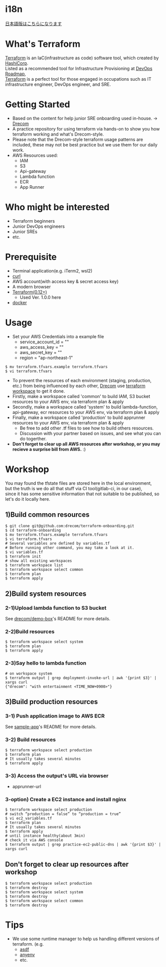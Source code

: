 # i18n
[日本語版はこちらになります](./README_JP.md)
# What's Terraform
[Terraform](https://www.terraform.io/) is an IaC(infrastructure as code) software tool, which created by [HashiCorp](https://www.hashicorp.com/).  
Listed as a recommended tool for Infrastructure Provisioning at [DevOps Roadmap](https://roadmap.sh/devops),   
[Terraform](https://www.terraform.io/) is a perfect tool for those engaged in occupations such as IT infrastructure engineer, DevOps engineer, and SRE.  

# Getting Started
- Based on the content for help junior SRE onboarding used in-house. -> [Drecom](https://drecom.co.jp/)
- A practice repository for using terraform via hands-on to show you how terraform working and what's Drecom-style.
- Please note that the Drecom-style terraform usage patterns are included, these may not be best practice but we use them for our daily work.
- AWS Resources used:
  - IAM
  - S3
  - Api-gateway
  - Lambda function
  - ECR
  - App Runner


# Who might be interested
- Terraform beginners
- Junior DevOps engineers
- Junior SREs
- etc.

# Prerequisite
- Terminal application(e.g. iTerm2, wsl2)
- [curl](https://formulae.brew.sh/formula/curl)
- AWS account(with access key & secret access key)
- A modern browser
- [Terraform(0.12+)](https://www.terraform.io/downloads.html)
  - Used Ver. 1.0.0 here
- [docker](https://docs.docker.com/get-docker/)

# Usage
- Set your AWS Credentials into a example file
  - service_account_id = ""
  - aws_access_key = ""
  - aws_secret_key = ""
  - region = "ap-northeast-1"
```
$ mv terraform.tfvars.example terraform.tfvars
$ vi terraform.tfvars
```

- To prevent the resources of each environment (staging, production, etc.) from being influenced by each other, [Drecom](https://drecom.co.jp/) use [terraform workspace](https://www.terraform.io/docs/language/state/workspaces.html) to get it done.
- Firstly, make a workspace called 'common' to build IAM, S3 bucket resources to your AWS env, via terraform plan & apply
- Secondly, make a workspace called 'system' to build lambda-function, api-gateway, ecr resources to your AWS env, via terraform plan & apply
- Finally, make a workspace called 'production' to build apprunner resources to your AWS env, via terraform plan & apply
    - Be free to add other .tf files to see how to build others resources.
    - Discussion with your partner based on issues, and see what you can do togerther.
- __Don't forget to clear up all AWS resources after workshop, or you may recieve a surprise bill from AWS.__ :)


# Workshop
You may found the tfstate files are stored here in the local environment,  
but the truth is we do all that stuff via CI tool(gitlab-ci, in our case),   
since it has some sensitive information that not suitable to be published, so let's do it locally here. 

## 1)Build common resources
```
$ git clone git@github.com:drecom/terraform-onboarding.git
$ cd terraform-onboarding
$ mv terraform.tfvars.example terraform.tfvars
$ vi terraform.tfvars
# Several variables are defined by variables.tf   
# Before running other command, you may take a look at it.  
$ vi variables.tf
$ terraform init
# show all existing workspaces
$ terraform workspace list
$ terraform workspace select common
$ terraform plan
$ terraform apply
```

## 2)Build system resources
### 2-1)Upload lambda function to S3 bucket
See [drecom/demo-box](https://github.com/drecom/demo-box)'s README for more details.

### 2-2)Build resources
```
$ terraform workspace select system
$ terraform plan
$ terraform apply
```

### 2-3)Say hello to lambda function
```
# on workspace system
$ terraform output | grep deployment-invoke-url | awk '{print $3}' | xargs curl
{"drecom": "with entertainment <TIME_NOW+0900>"}
```

## 3)Build production resources
### 3-1) Push application image to AWS ECR
See [sample-app](https://github.com/drecom/demo-box/tree/main/sample-app)'s README for more details.

### 3-2) Build resources
```
$ terraform workspace select production
$ terraform plan
# It usually takes several minutes
$ terraform apply
```

### 3-3) Access the output's URL via browser
- apprunner-url

### 3-option) Create a EC2 instance and install nginx
```
$ terraform workspace select production
# switch “production = false” to “production = true”
$ vi ec2_variables.tf
$ terraform plan
# It usually takes several minutes
$ terraform apply
# until instance healthy(about 3min)
# check it via AWS console
$ terraform output | grep practice-ec2-public-dns | awk '{print $3}' | xargs curl
```

## Don't forget to clear up resources after workshop
```
$ terraform workspace select production
$ terraform destroy
$ terraform workspace select system
$ terraform destroy
$ terraform workspace select common
$ terraform destroy
```

# Tips
- We use some runtime manager to help us handling different versions of terraform. (e.g.
  - [asdf](https://asdf-vm.com/)
  - [anyenv](https://anyenv.github.io/)
  - etc.
